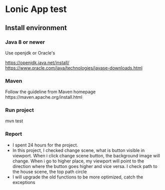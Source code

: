 <h1>Lonic App test</h1>
<h2>Install environment</h2>
<h3>Java 8 or newer</h3>
Use openjdk or Oracle's

https://openjdk.java.net/install/
https://www.oracle.com/java/technologies/javase-downloads.html
<h3>Maven</h3>
Follow the guideline from Maven homepage
https://maven.apache.org/install.html
<h3>Run project</h3>

mvn test
<h3>Report</h3>

-  I spent 24 hours for the project.
-  In this project, I checked change scene, what is button visible in viewport. When i click change scene button, the background image will change. When i go to higher place, my viewport will point to the direction where the button goes higher and vice versa. I check path to the house scene, the top path circle
- I will upgrade the old functions to be more optimized, catch the exceptions
